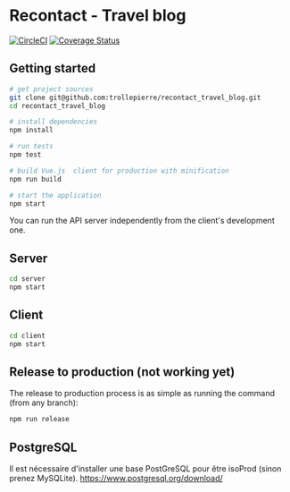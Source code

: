 # Recontact - Travel blog

[![CircleCI](https://circleci.com/gh/trollepierre/recontact_travel_blog/tree/master.svg?style=svg)](https://circleci.com/gh/trollepierre/recontact_travel_blog/tree/master)
[![Coverage Status](https://coveralls.io/repos/github/trollepierre/recontact_travel_blog/badge.svg)](https://coveralls.io/github/trollepierre/recontact_travel_blog)

## Getting started

```bash
# get project sources
git clone git@github.com:trollepierre/recontact_travel_blog.git
cd recontact_travel_blog

# install dependencies
npm install

# run tests
npm test

# build Vue.js  client for production with minification
npm run build

# start the application
npm start
```

You can run the API server independently from the client's development one.

## Server

```bash
cd server
npm start
```

## Client

```bash
cd client
npm start
```

## Release to production (not working yet)

The release to production process is as simple as running the command (from any branch):

```bash
npm run release
```

## PostgreSQL

Il est nécessaire d'installer une base PostGreSQL pour être isoProd (sinon prenez MySQLite).
https://www.postgresql.org/download/
